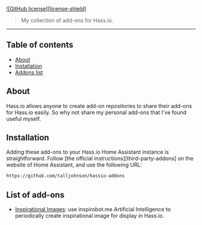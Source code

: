
[![GitHub license][license-shield]](LICENCE.md)


> My collection of add-ons for Hass.io.

<hr>

## Table of contents

* [About](#about)
* [Installation](#installation)
* [Addons list](#addons)

## <a name='about'></a>About

Hass.io allows anyone to create add-on repositories to share their add-ons for Hass.io easily. So why not share my personal add-ons that I've found useful myself.


## <a name='installation'></a>Installation

Adding these add-ons to your Hass.io Home Assistant instance is straightforward. Follow [the official instructions][third-party-addons] on the website of Home Assistant, and use the following URL:
```txt
https://github.com/talljohnson/hassio-addons
```

## <a name='addons'></a>List of add-ons

- [Inspirational Images][inspirationalimages]: use inspirobot.me Artificial Intelligence to periodically create inspirational image for display in Hass.io.

[inspirationalimages]: https://github.com/talljohnson/inspirationalimages
